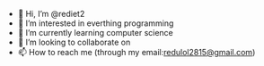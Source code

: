 - 👋 Hi, I’m @rediet2
- 👀 I’m interested in everthing programming
- 🌱 I’m currently learning computer science
- 💞️ I’m looking to collaborate on 
- 📫 How to reach me (through my email:redulol2815@gmail.com)

<!---
rediet2/rediet2 is a ✨ special ✨ repository because its `README.md` (this file) appears on your GitHub profile.
You can click the Preview link to take a look at your changes.
--->
